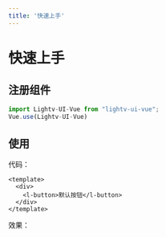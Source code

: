 ```yaml
---
title: '快速上手'
---
```

# 快速上手

## 注册组件
```javascript
import Lightv-UI-Vue from "lightv-ui-vue";
Vue.use(Lightv-UI-Vue)
```

## 使用
代码：
```vue
<template>
  <div>
    <l-button>默认按钮</l-button>
  </div>
</template>
```
效果：
<ClientOnly>
  <get-started-button-demo></get-started-button-demo>
</ClientOnly>

